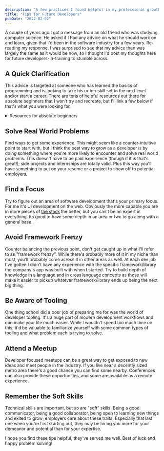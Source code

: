 ```yaml
---
description: "A few practices I found helpful in my professional growth as a developer."
title: "Tips for Future Developers"
pubDate: "2022-02-02"
---
```


A couple of years ago I got a message from an old friend who was studying computer science. He asked if I had any advice on what he should work on and learn, given that I'd been in the software industry for a few years. Re-reading my response, I was surprised to see that my advice then was largely the same as it would be now, so I thought I'd post my thoughts here for future developers-in-training to stumble across.

## A Quick Clarification

This advice is targeted at someone who has learned the basics of programming and is looking to take his or her skill set to the next level and/or start a career. There are tons of helpful resources out there for absolute beginners that I won't try and recreate, but I'll link a few below if that's what you were looking for.

<details>
  <summary>Resources for absolute beginners</summary>

- [Harvard's intro to computer science course](https://www.youtube.com/cs50)
- [freeCodeCamp's interactive coding tutorials](https://www.freecodecamp.org)
- [Mozilla Developer Network's beginners guide to web development](https://developer.mozilla.org/en-US/docs/Learn)
- [Flavio Copes' linux commands handbook](https://www.freecodecamp.org/news/the-linux-commands-handbook)

</details>

## Solve Real World Problems

Find ways to get some experience. This might seem like a counter-intuitive point to start with, but I think the best way to grow as a developer is by doing something where you're more likely to encounter and solve real world problems. This doesn't have to be paid experience (though if it is that's great!); side projects and internships are totally valid. Plus this way you'll have something to put on your resume or a project to show off to potential employers.

## Find a Focus

Try to figure out an area of software development that's your primary focus. For me it's UI development on the web. Obviously the more capable you are in more pieces of [the stack](https://en.wikipedia.org/wiki/Solution_stack) the better, but you can't be an expert in everything. Its good to have some depth in an area or two to go along with a general base.

## Avoid Framework Frenzy

Counter balancing the previous point, don't get caught up in what I'll refer to as "framework frenzy". While there's probably more of it in my niche than most, you'll probably come across it in other areas as well. At each dev job I've gotten I didn't have any experience with the specific framework/library the company's app was built with when I started. Try to build depth of knowledge in a language and in cross language concepts as these will make it easier to pickup whatever framework/library ends up being the next big thing.

## Be Aware of Tooling

One thing school did a poor job of preparing me for was the world of developer tooling. It's a huge part of modern development workflows and can make your life much easier. While I wouldn't spend too much time on this, it'd be valuable to familiarize yourself with some common types of tooling and what problem each is trying to solve.

## Attend a Meetup

Developer focused meetups can be a great way to get exposed to new ideas and meet people in the industry. If you live near a decently sized metro area there's a good chance you can find some nearby. Conferences can also provide these opportunities, and some are available as a remote experience.

## Remember the Soft Skills

Technical skills are important, but so are "soft" skills. Being a good communicator, being a good collaborator, being open to learning new things and exited to grow; employers care about these traits. Especially that last one when you're first starting out, they may be hiring you more for your demeanor and potential than for your expertise.

I hope you find these tips helpful, they've served me well. Best of luck and happy problem solving!

